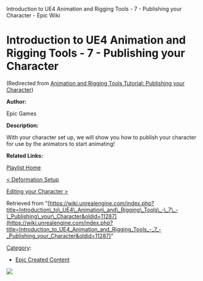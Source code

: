 Introduction to UE4 Animation and Rigging Tools - 7 - Publishing your Character - Epic Wiki                     

Introduction to UE4 Animation and Rigging Tools - 7 - Publishing your Character
===============================================================================

(Redirected from [Animation and Rigging Tools Tutorial: Publishing your Character](/index.php?title=Animation_and_Rigging_Tools_Tutorial:_Publishing_your_Character&redirect=no "Animation and Rigging Tools Tutorial: Publishing your Character"))

**Author:**

Epic Games

**Description:**

With your character set up, we will show you how to publish your character for use by the animators to start animating!

**Related Links:**

[Playlist Home](/Category:Epic_Video_Playlists "Category:Epic Video Playlists")

[< Deformation Setup](/Introduction_to_UE4_Animation_and_Rigging_Tools_-_6_-_Deformation_Setup "Introduction to UE4 Animation and Rigging Tools - 6 - Deformation Setup")

[Editing your Character >](/Introduction_to_UE4_Animation_and_Rigging_Tools_-_8_-_Editing_your_Character "Introduction to UE4 Animation and Rigging Tools - 8 - Editing your Character")

Retrieved from "[https://wiki.unrealengine.com/index.php?title=Introduction\_to\_UE4\_Animation\_and\_Rigging\_Tools\_-\_7\_-\_Publishing\_your\_Character&oldid=11287](https://wiki.unrealengine.com/index.php?title=Introduction_to_UE4_Animation_and_Rigging_Tools_-_7_-_Publishing_your_Character&oldid=11287)"

[Category](/Special:Categories "Special:Categories"):

*   [Epic Created Content](/Category:Epic_Created_Content "Category:Epic Created Content")

  ![](https://tracking.unrealengine.com/track.png)